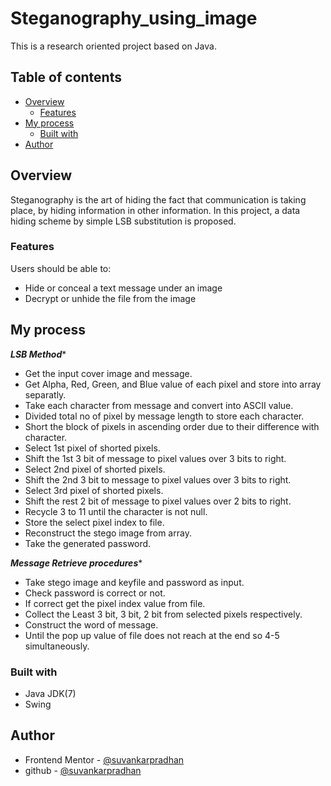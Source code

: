 # Steganography_using_image

This is a research oriented project based on Java.

## Table of contents

- [Overview](#overview)
  - [Features](#Features)
- [My process](#my-process)
  - [Built with](#built-with)
- [Author](#author)

## Overview

Steganography is the art of hiding the fact that communication is taking place, by hiding information in other information. In this project, a data hiding scheme by simple LSB substitution is proposed.

### Features

Users should be able to:

- Hide or conceal a text message under an image
- Decrypt or unhide the file from the image

## My process

*****LSB Method******
- Get the input cover image and message.
- Get Alpha, Red, Green, and Blue value of each pixel and store into array separatly.
- Take each character from message and convert into ASCII value.
- Divided total no of pixel by message length to store each character.
- Short the block of pixels in ascending order due to their difference with character.
- Select 1st pixel of shorted pixels.
- Shift the 1st 3 bit of message to pixel values over 3 bits to right.
- Select 2nd pixel of shorted pixels.
- Shift the 2nd 3 bit to message to pixel values over 3 bits to right.
- Select 3rd pixel of shorted pixels.
- Shift the rest 2 bit of message to pixel values over 2 bits to right.
- Recycle 3 to 11 until the character is not null.
- Store the select pixel index to file.
- Reconstruct the stego image from array.
- Take the generated password.

*****Message Retrieve procedures******
- Take stego image and keyfile and password as input.
- Check password is correct or not.
- If correct get the pixel index value from file.
- Collect the Least 3 bit, 3 bit, 2 bit from selected pixels respectively.
- Construct the word of message.
- Until the pop up value of file does not reach at the end so 4-5 simultaneously.

### Built with

- Java JDK(7)
- Swing

## Author

- Frontend Mentor - [@suvankarpradhan](https://www.frontendmentor.io/profile/suvankarpradhan)
- github - [@suvankarpradhan](https://github.com/suvankarpradhan)
